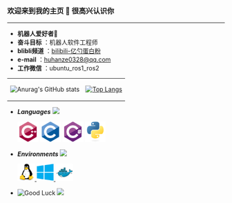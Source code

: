 ### 欢迎来到我的主页 👋 很高兴认识你

---

- **机器人爱好者**🤖 
- **奋斗目标** ：机器人软件工程师
- **blibli频道** ：[bilibili-亿勺蛋白粉](https://space.bilibili.com/412687699?spm_id_from=333.1007.0.0)
- **e-mail** ：huhanze0328@qq.com
- **工作微信** ：ubuntu_ros1_ros2

<div align="center">
<table>
<tr>
<td>

![Anurag's GitHub stats](https://github-readme-stats.vercel.app/api?username=hhz0328&show_icons=true&theme=radical\&rank_icon=github)

</td>
<td>

[![Top Langs](https://github-readme-stats.vercel.app/api/top-langs/?username=hhz0328&layout=compact)]()

</td>
</tr>
</table>
</div>

- ***Languages*** <img src="https://i.loli.net/2020/07/14/y2oaANRLjTYSpG1.gif" width="34px"> 
  
  <img width="48px" src="language/c-plus-plus.svg" />
  <img width="48px" src="language/c.svg" />
  <img width="48px" src="language/csharp.svg" />
  <img width="48px" src="language/python.svg" />
  
- ***Environments*** <img src="https://media.giphy.com/media/WUlplcMpOCEmTGBtBW/giphy.gif" width="30">
  
  <a href="https://www.linux.org/" target="_blank"> <img src="https://raw.githubusercontent.com/devicons/devicon/master/icons/linux/linux-original.svg" alt="linux" width="40" height="40"/> </a>
  <a href="https://www.microsoft.com/windows" target="_blank"> <img src="https://raw.githubusercontent.com/devicons/devicon/master/icons/windows8/windows8-original.svg" alt="Windows" width="40" height="40"/> </a>
  <a href="https://www.docker.com/" target="_blank"> <img src="https://raw.githubusercontent.com/devicons/devicon/master/icons/docker/docker-original.svg" alt="Docker" width="40" height="40"/> </a>




-  ![Good Luck](https://visitor-badge.laobi.icu/badge?page_id=hhz0328.hhz0328) <img src="https://media.giphy.com/media/LnQjpWaON8nhr21vNW/giphy.gif" width="60">
